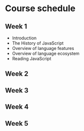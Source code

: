 # Course schedule

## Week 1

- Introduction
- The History of JavaScript
- Overview of language features
- Overview of language ecosystem
- Reading JavaScript

## Week 2

## Week 3

## Week 4

## Week 5
